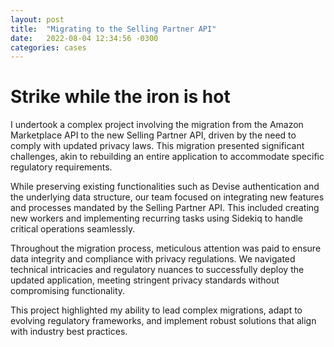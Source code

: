 ```yaml
---
layout: post
title:  "Migrating to the Selling Partner API"
date:   2022-08-04 12:34:56 -0300
categories: cases
---
```

# Strike while the iron is hot
I undertook a complex project involving the migration from the Amazon Marketplace API to the new Selling Partner API, driven by the need to comply with updated privacy laws. This migration presented significant challenges, akin to rebuilding an entire application to accommodate specific regulatory requirements.
  
While preserving existing functionalities such as Devise authentication and the underlying data structure, our team focused on integrating new features and processes mandated by the Selling Partner API. This included creating new workers and implementing recurring tasks using Sidekiq to handle critical operations seamlessly.
  
Throughout the migration process, meticulous attention was paid to ensure data integrity and compliance with privacy regulations. We navigated technical intricacies and regulatory nuances to successfully deploy the updated application, meeting stringent privacy standards without compromising functionality.
  
This project highlighted my ability to lead complex migrations, adapt to evolving regulatory frameworks, and implement robust solutions that align with industry best practices.